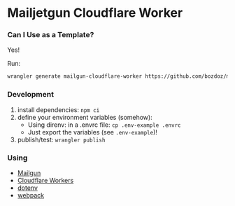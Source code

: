 # Mailjetgun Cloudflare Worker

### Can I Use as a Template?

Yes!

Run:

```bash
wrangler generate mailgun-cloudflare-worker https://github.com/bozdoz/mailgun-cloudflare-worker
```

### Development

1. install dependencies: `npm ci`
2. define your environment variables (somehow):
   - Using direnv: in a .envrc file: `cp .env-example .envrc`
   - Just export the variables (see `.env-example`)!
3. publish/test: `wrangler publish`

### Using

- [Mailgun](https://www.mailgun.com/email-api/)
- [Cloudflare Workers](https://workers.cloudflare.com/)
- [dotenv](https://www.npmjs.com/package/dotenv)
- [webpack](https://webpack.js.org/)

